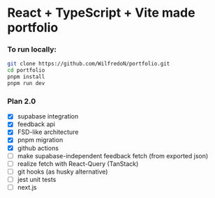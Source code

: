 # React + TypeScript + Vite made portfolio

### To run locally:

```bash
git clone https://github.com/WilfredoN/portfolio.git
cd portfolio
pnpm install
pnpm run dev
```

### Plan 2.0

- [x] supabase integration
- [x] feedback api
- [x] FSD-like architecture
- [x] pnpm migration
- [x] github actions
- [ ] make supabase-independent feedback fetch (from exported json)
- [ ] realize fetch with React-Query (TanStack)
- [ ] git hooks (as husky alternative)
- [ ] jest unit tests
- [ ] next.js
